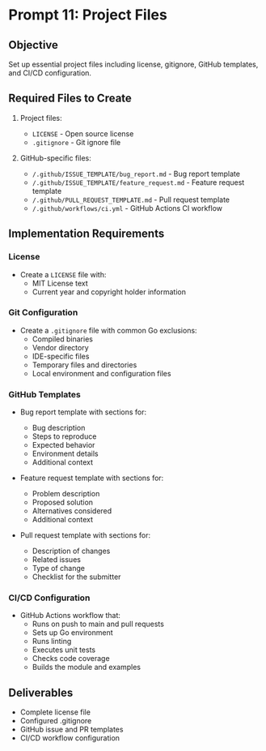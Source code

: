 # Prompt 11: Project Files

## Objective
Set up essential project files including license, gitignore, GitHub templates, and CI/CD configuration.

## Required Files to Create

1. Project files:
   - `LICENSE` - Open source license
   - `.gitignore` - Git ignore file

2. GitHub-specific files:
   - `/.github/ISSUE_TEMPLATE/bug_report.md` - Bug report template
   - `/.github/ISSUE_TEMPLATE/feature_request.md` - Feature request template
   - `/.github/PULL_REQUEST_TEMPLATE.md` - Pull request template
   - `/.github/workflows/ci.yml` - GitHub Actions CI workflow

## Implementation Requirements

### License
- Create a `LICENSE` file with:
  - MIT License text
  - Current year and copyright holder information

### Git Configuration
- Create a `.gitignore` file with common Go exclusions:
  - Compiled binaries
  - Vendor directory
  - IDE-specific files
  - Temporary files and directories
  - Local environment and configuration files

### GitHub Templates
- Bug report template with sections for:
  - Bug description
  - Steps to reproduce
  - Expected behavior
  - Environment details
  - Additional context

- Feature request template with sections for:
  - Problem description
  - Proposed solution
  - Alternatives considered
  - Additional context

- Pull request template with sections for:
  - Description of changes
  - Related issues
  - Type of change
  - Checklist for the submitter

### CI/CD Configuration
- GitHub Actions workflow that:
  - Runs on push to main and pull requests
  - Sets up Go environment
  - Runs linting
  - Executes unit tests
  - Checks code coverage
  - Builds the module and examples

## Deliverables
- Complete license file
- Configured .gitignore
- GitHub issue and PR templates
- CI/CD workflow configuration
